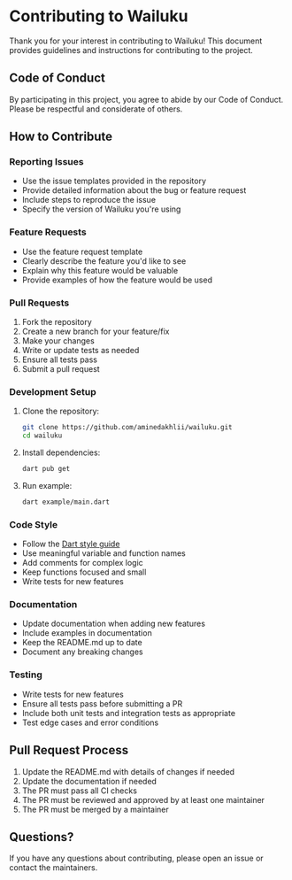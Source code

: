 # Contributing to Wailuku

Thank you for your interest in contributing to Wailuku! This document provides guidelines and instructions for contributing to the project.

## Code of Conduct

By participating in this project, you agree to abide by our Code of Conduct. Please be respectful and considerate of others.

## How to Contribute

### Reporting Issues

- Use the issue templates provided in the repository
- Provide detailed information about the bug or feature request
- Include steps to reproduce the issue
- Specify the version of Wailuku you're using

### Feature Requests

- Use the feature request template
- Clearly describe the feature you'd like to see
- Explain why this feature would be valuable
- Provide examples of how the feature would be used

### Pull Requests

1. Fork the repository
2. Create a new branch for your feature/fix
3. Make your changes
4. Write or update tests as needed
5. Ensure all tests pass
6. Submit a pull request

### Development Setup

1. Clone the repository:
   ```bash
   git clone https://github.com/aminedakhlii/wailuku.git
   cd wailuku
   ```

2. Install dependencies:
   ```bash
   dart pub get
   ```

3. Run example:
   ```bash
   dart example/main.dart
   ```

### Code Style

- Follow the [Dart style guide](https://dart.dev/guides/language/effective-dart/style)
- Use meaningful variable and function names
- Add comments for complex logic
- Keep functions focused and small
- Write tests for new features

### Documentation

- Update documentation when adding new features
- Include examples in documentation
- Keep the README.md up to date
- Document any breaking changes

### Testing

- Write tests for new features
- Ensure all tests pass before submitting a PR
- Include both unit tests and integration tests as appropriate
- Test edge cases and error conditions

## Pull Request Process

1. Update the README.md with details of changes if needed
2. Update the documentation if needed
3. The PR must pass all CI checks
4. The PR must be reviewed and approved by at least one maintainer
5. The PR must be merged by a maintainer

## Questions?

If you have any questions about contributing, please open an issue or contact the maintainers. 

